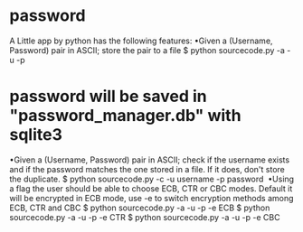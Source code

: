 # password
A Little app by python has the following features:
•Given a (Username, Password) pair in ASCII; store the pair to a file
$ python sourcecode.py -a -u <username> -p <password>
# password will be saved in "password_manager.db" with sqlite3 
•Given a (Username, Password) pair in ASCII; check if the username exists and if the password matches the one stored in a file. If it does, don't store the duplicate.
$ python sourcecode.py -c -u username -p password 
•Using a flag the user should be able to choose ECB, CTR or CBC modes.
Default it will be encrypted in ECB mode, use -e to switch encryption methods among ECB, CTR and CBC 
$ python sourcecode.py -a -u <username> -p <password> -e ECB 
$ python sourcecode.py -a -u <username> -p <password> -e CTR
$ python sourcecode.py -a -u <username> -p <password> -e CBC
